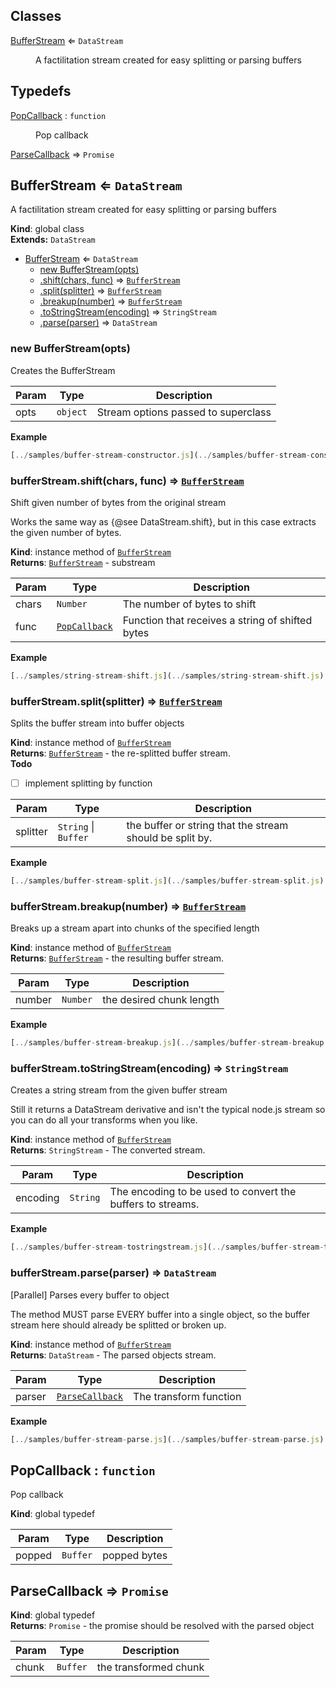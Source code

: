 ## Classes

<dl>
<dt><a href="#BufferStream">BufferStream</a> ⇐ <code>DataStream</code></dt>
<dd><p>A factilitation stream created for easy splitting or parsing buffers</p>
</dd>
</dl>

## Typedefs

<dl>
<dt><a href="#PopCallback">PopCallback</a> : <code>function</code></dt>
<dd><p>Pop callback</p>
</dd>
<dt><a href="#ParseCallback">ParseCallback</a> ⇒ <code>Promise</code></dt>
<dd></dd>
</dl>

<a name="BufferStream"></a>

## BufferStream ⇐ <code>DataStream</code>
A factilitation stream created for easy splitting or parsing buffers

**Kind**: global class  
**Extends:** <code>DataStream</code>  

* [BufferStream](#BufferStream) ⇐ <code>DataStream</code>
    * [new BufferStream(opts)](#new_BufferStream_new)
    * [.shift(chars, func)](#BufferStream+shift) ⇒ <code>[BufferStream](#BufferStream)</code>
    * [.split(splitter)](#BufferStream+split) ⇒ <code>[BufferStream](#BufferStream)</code>
    * [.breakup(number)](#BufferStream+breakup) ⇒ <code>[BufferStream](#BufferStream)</code>
    * [.toStringStream(encoding)](#BufferStream+toStringStream) ⇒ <code>StringStream</code>
    * [.parse(parser)](#BufferStream+parse) ⇒ <code>DataStream</code>

<a name="new_BufferStream_new"></a>

### new BufferStream(opts)
Creates the BufferStream


| Param | Type | Description |
| --- | --- | --- |
| opts | <code>object</code> | Stream options passed to superclass |

**Example**  
```js
[../samples/buffer-stream-constructor.js](../samples/buffer-stream-constructor.js)
```
<a name="BufferStream+shift"></a>

### bufferStream.shift(chars, func) ⇒ <code>[BufferStream](#BufferStream)</code>
Shift given number of bytes from the original streamWorks the same way as {@see DataStream.shift}, but in this case extractsthe given number of bytes.

**Kind**: instance method of <code>[BufferStream](#BufferStream)</code>  
**Returns**: <code>[BufferStream](#BufferStream)</code> - substream  

| Param | Type | Description |
| --- | --- | --- |
| chars | <code>Number</code> | The number of bytes to shift |
| func | <code>[PopCallback](#PopCallback)</code> | Function that receives a string of shifted bytes |

**Example**  
```js
[../samples/string-stream-shift.js](../samples/string-stream-shift.js)
```
<a name="BufferStream+split"></a>

### bufferStream.split(splitter) ⇒ <code>[BufferStream](#BufferStream)</code>
Splits the buffer stream into buffer objects

**Kind**: instance method of <code>[BufferStream](#BufferStream)</code>  
**Returns**: <code>[BufferStream](#BufferStream)</code> - the re-splitted buffer stream.  
**Todo**

- [ ] implement splitting by function


| Param | Type | Description |
| --- | --- | --- |
| splitter | <code>String</code> &#124; <code>Buffer</code> | the buffer or string that the stream                                  should be split by. |

**Example**  
```js
[../samples/buffer-stream-split.js](../samples/buffer-stream-split.js)
```
<a name="BufferStream+breakup"></a>

### bufferStream.breakup(number) ⇒ <code>[BufferStream](#BufferStream)</code>
Breaks up a stream apart into chunks of the specified length

**Kind**: instance method of <code>[BufferStream](#BufferStream)</code>  
**Returns**: <code>[BufferStream](#BufferStream)</code> - the resulting buffer stream.  

| Param | Type | Description |
| --- | --- | --- |
| number | <code>Number</code> | the desired chunk length |

**Example**  
```js
[../samples/buffer-stream-breakup.js](../samples/buffer-stream-breakup.js)
```
<a name="BufferStream+toStringStream"></a>

### bufferStream.toStringStream(encoding) ⇒ <code>StringStream</code>
Creates a string stream from the given buffer streamStill it returns a DataStream derivative and isn't the typical node.jsstream so you can do all your transforms when you like.

**Kind**: instance method of <code>[BufferStream](#BufferStream)</code>  
**Returns**: <code>StringStream</code> - The converted stream.  

| Param | Type | Description |
| --- | --- | --- |
| encoding | <code>String</code> | The encoding to be used to convert the buffers                           to streams. |

**Example**  
```js
[../samples/buffer-stream-tostringstream.js](../samples/buffer-stream-tostringstream.js)
```
<a name="BufferStream+parse"></a>

### bufferStream.parse(parser) ⇒ <code>DataStream</code>
[Parallel] Parses every buffer to objectThe method MUST parse EVERY buffer into a single object, so the bufferstream here should already be splitted or broken up.

**Kind**: instance method of <code>[BufferStream](#BufferStream)</code>  
**Returns**: <code>DataStream</code> - The parsed objects stream.  

| Param | Type | Description |
| --- | --- | --- |
| parser | <code>[ParseCallback](#ParseCallback)</code> | The transform function |

**Example**  
```js
[../samples/buffer-stream-parse.js](../samples/buffer-stream-parse.js)
```
<a name="PopCallback"></a>

## PopCallback : <code>function</code>
Pop callback

**Kind**: global typedef  

| Param | Type | Description |
| --- | --- | --- |
| popped | <code>Buffer</code> | popped bytes |

<a name="ParseCallback"></a>

## ParseCallback ⇒ <code>Promise</code>
**Kind**: global typedef  
**Returns**: <code>Promise</code> - the promise should be resolved with the parsed object  

| Param | Type | Description |
| --- | --- | --- |
| chunk | <code>Buffer</code> | the transformed chunk |

